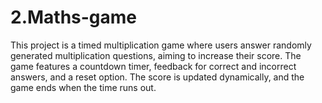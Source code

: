 # 2.Maths-game
 This project is a timed multiplication game where users answer randomly generated multiplication questions, aiming to increase their score. The game features a countdown timer, feedback for correct and incorrect answers, and a reset option. The score is updated dynamically, and the game ends when the time runs out.
